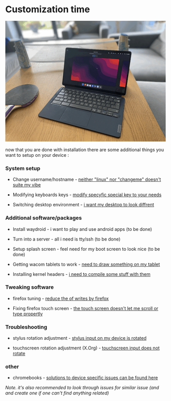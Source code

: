 # Customization time

![duet5gnome](./assets/customization.gif)

now that you are done with installation there are some additional things you want to setup on your device :

### System setup

- Change username/hostname - [neither "linux" nor "changeme" doesn't suite my vibe](./change-names.md)

- Modifying keyboards keys - [modify specyfic special key to your needs](./modifying-keyboard.md)

- Switching desktop environment - [i want my desktop to look diffrent](./switch-de.md)

### Additional software/packages

- Install waydroid - i want to play and use android apps (to be done)

- Turn into a server - all i need is tty/ssh (to be done)

- Setup splash screen - feel need for my boot screen to look nice (to be done)

- Getting wacom tablets to work - [need to draw something on my tablet](./wacom-tablet-setup.md)

- Installing kernel headers - [i need to compile some stuff with them](./installing-kernel-headers.md)

### Tweaking software

- firefox tuning - [reduce the of writes by firefox](./firefox-tuning.md)

- Fixing firefox touch screen - [the touch screen doesn't let me scroll or type propertly](./firefox.md)

### Troubleshooting

- stylus rotation adjustment - [stylus input on my device is rotated](./troubleshooting/stylus-rotation.md)

- touchscreen rotation adjustment (X.Org) - [touchscreen input does not rotate](./touch-input-rotate.md)

### other

- chromebooks - [solutions to device specific issues can be found here](../chromebooks/systems/readme.md)

_Note. it's also recommended to look through issues for similar issue (and and create one if one can't find anything related)_
